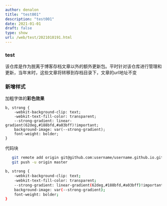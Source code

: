 ```yaml
---
author: denalon
title: "test001"
description: "test001"
date: 2021-01-01
draft: false
type: show
url: /web/test/2021010191.html
---
```


### test

该仓库是作为脱离于博客存档文章以外的额外更新包。平时针对该仓库进行管理和更新，当年末时，这些文章将转移到存档目录下，文章的url地址不变



### 新增样式

加粗字体的**彩色效果**

```
b, strong {
    -webkit-background-clip: text;
    -webkit-text-fill-color: transparent;
    --strong-gradient: linear-gradient(62deg,#188bfd,#a03bff)!important;
    background-image: var(--strong-gradient);
    font-weight: bolder;
}

```


代码块

```bash
   git remote add origin git@github.com:username/username.github.io.git
   git push -u origin master
```



```bash
b, strong {
    -webkit-background-clip: text;
    -webkit-text-fill-color: transparent;
    --strong-gradient: linear-gradient(62deg,#188bfd,#a03bff)!important;
    background-image: var(--strong-gradient);
    font-weight: bolder;
}

```